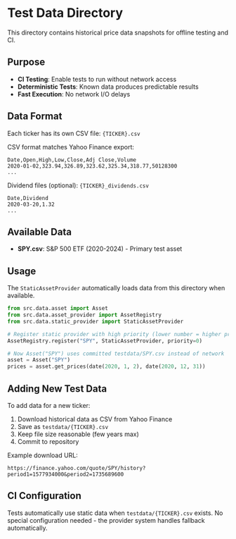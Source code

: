 # Test Data Directory

This directory contains historical price data snapshots for offline testing and CI.

## Purpose

- **CI Testing**: Enable tests to run without network access
- **Deterministic Tests**: Known data produces predictable results
- **Fast Execution**: No network I/O delays

## Data Format

Each ticker has its own CSV file: `{TICKER}.csv`

CSV format matches Yahoo Finance export:
```
Date,Open,High,Low,Close,Adj Close,Volume
2020-01-02,323.94,326.89,323.62,325.34,318.77,50128300
...
```

Dividend files (optional): `{TICKER}_dividends.csv`
```
Date,Dividend
2020-03-20,1.32
...
```

## Available Data

- **SPY.csv**: S&P 500 ETF (2020-2024) - Primary test asset

## Usage

The `StaticAssetProvider` automatically loads data from this directory when available.

```python
from src.data.asset import Asset
from src.data.asset_provider import AssetRegistry
from src.data.static_provider import StaticAssetProvider

# Register static provider with high priority (lower number = higher priority)
AssetRegistry.register("SPY", StaticAssetProvider, priority=0)

# Now Asset("SPY") uses committed testdata/SPY.csv instead of network
asset = Asset("SPY")
prices = asset.get_prices(date(2020, 1, 2), date(2020, 12, 31))
```

## Adding New Test Data

To add data for a new ticker:

1. Download historical data as CSV from Yahoo Finance
2. Save as `testdata/{TICKER}.csv`
3. Keep file size reasonable (few years max)
4. Commit to repository

Example download URL:
```
https://finance.yahoo.com/quote/SPY/history?period1=1577934000&period2=1735689600
```

## CI Configuration

Tests automatically use static data when `testdata/{TICKER}.csv` exists.
No special configuration needed - the provider system handles fallback automatically.
